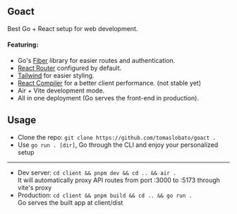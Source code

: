 ## Goact
Best Go + React setup for web development.
#### Featuring:
- Go's [Fiber](https://gofiber.io) library for easier routes and authentication.
- [React Router](https://reactrouter.com) configured by default.
- [Tailwind](https://tailwindcss.com) for easier styling.
- [React Compiler](https://react.dev/learn/react-compiler) for a better client performance. (not stable yet)
- Air + Vite development mode.
- All in one deployment (Go serves the front-end in production).

## Usage
- Clone the repo: `git clone https://github.com/tomaslobato/goact .`
- Use `go run . [dir]`, Go through the CLI and enjoy your personalized setup
---
- Dev server: `cd client && pnpm dev && cd .. && air .`<br/>
  It will automatically proxy API routes from port :3000 to :5173 through vite's proxy 
- Production: `cd client && pnpm build && cd .. && go run .`<br/>
  Go serves the built app at client/dist
